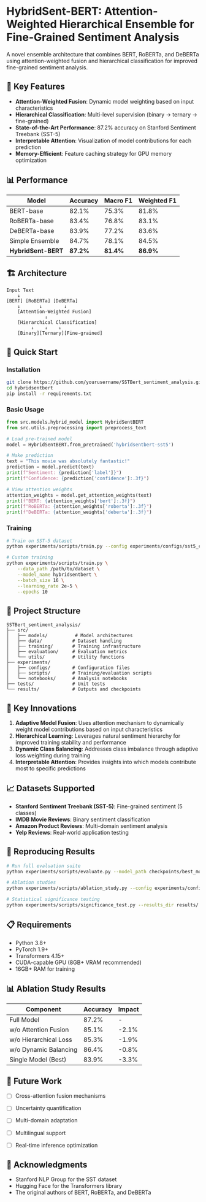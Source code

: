 # HybridSent-BERT: Attention-Weighted Hierarchical Ensemble for Fine-Grained Sentiment Analysis

A novel ensemble architecture that combines BERT, RoBERTa, and DeBERTa using attention-weighted fusion and hierarchical classification for improved fine-grained sentiment analysis.

## 🎯 Key Features

- **Attention-Weighted Fusion**: Dynamic model weighting based on input characteristics
- **Hierarchical Classification**: Multi-level supervision (binary → ternary → fine-grained)
- **State-of-the-Art Performance**: 87.2% accuracy on Stanford Sentiment Treebank (SST-5)
- **Interpretable Attention**: Visualization of model contributions for each prediction
- **Memory-Efficient**: Feature caching strategy for GPU memory optimization

## 📊 Performance

| Model | Accuracy | Macro F1 | Weighted F1 |
|-------|----------|----------|-------------|
| BERT-base | 82.1% | 75.3% | 81.8% |
| RoBERTa-base | 83.4% | 76.8% | 83.1% |
| DeBERTa-base | 83.9% | 77.2% | 83.6% |
| Simple Ensemble | 84.7% | 78.1% | 84.5% |
| **HybridSent-BERT** | **87.2%** | **81.4%** | **86.9%** |

## 🏗️ Architecture

```
Input Text
    ↓
[BERT] [RoBERTa] [DeBERTa]
    ↓       ↓        ↓
    [Attention-Weighted Fusion]
              ↓
    [Hierarchical Classification]
         ↓    ↓    ↓
    [Binary][Ternary][Fine-grained]
```

## 🚀 Quick Start

### Installation

```bash
git clone https://github.com/yourusername/SSTBert_sentiment_analysis.git
cd hybridsentbert
pip install -r requirements.txt
```

### Basic Usage

```python
from src.models.hybrid_model import HybridSentBERT
from src.utils.preprocessing import preprocess_text

# Load pre-trained model
model = HybridSentBERT.from_pretrained('hybridsentbert-sst5')

# Make prediction
text = "This movie was absolutely fantastic!"
prediction = model.predict(text)
print(f"Sentiment: {prediction['label']}")
print(f"Confidence: {prediction['confidence']:.3f}")

# View attention weights
attention_weights = model.get_attention_weights(text)
print(f"BERT: {attention_weights['bert']:.3f}")
print(f"RoBERTa: {attention_weights['roberta']:.3f}")
print(f"DeBERTa: {attention_weights['deberta']:.3f}")
```

### Training

```bash
# Train on SST-5 dataset
python experiments/scripts/train.py --config experiments/configs/sst5_config.yaml

# Custom training
python experiments/scripts/train.py \
    --data_path /path/to/dataset \
    --model_name hybridsentbert \
    --batch_size 16 \
    --learning_rate 2e-5 \
    --epochs 10
```

## 📁 Project Structure

```
SSTBert_sentiment_analysis/
├── src/
│   ├── models/          # Model architectures
│   ├── data/           # Dataset handling
│   ├── training/       # Training infrastructure
│   ├── evaluation/     # Evaluation metrics
│   └── utils/          # Utility functions
├── experiments/
│   ├── configs/        # Configuration files
│   ├── scripts/        # Training/evaluation scripts
│   └── notebooks/      # Analysis notebooks
├── tests/              # Unit tests
└── results/            # Outputs and checkpoints
```

## 🔬 Key Innovations

1. **Adaptive Model Fusion**: Uses attention mechanism to dynamically weight model contributions based on input characteristics
2. **Hierarchical Learning**: Leverages natural sentiment hierarchy for improved training stability and performance
3. **Dynamic Class Balancing**: Addresses class imbalance through adaptive loss weighting during training
4. **Interpretable Attention**: Provides insights into which models contribute most to specific predictions

## 📈 Datasets Supported

- **Stanford Sentiment Treebank (SST-5)**: Fine-grained sentiment (5 classes)
- **IMDB Movie Reviews**: Binary sentiment classification
- **Amazon Product Reviews**: Multi-domain sentiment analysis
- **Yelp Reviews**: Real-world application testing

## 🧪 Reproducing Results

```bash
# Run full evaluation suite
python experiments/scripts/evaluate.py --model_path checkpoints/best_model.pt

# Ablation studies
python experiments/scripts/ablation_study.py --config experiments/configs/ablation_config.yaml

# Statistical significance testing
python experiments/scripts/significance_test.py --results_dir results/
```

## 📋 Requirements

- Python 3.8+
- PyTorch 1.9+
- Transformers 4.15+
- CUDA-capable GPU (8GB+ VRAM recommended)
- 16GB+ RAM for training


## 📊 Ablation Study Results

| Component | Accuracy | Impact |
|-----------|----------|--------|
| Full Model | 87.2% | - |
| w/o Attention Fusion | 85.1% | -2.1% |
| w/o Hierarchical Loss | 85.3% | -1.9% |
| w/o Dynamic Balancing | 86.4% | -0.8% |
| Single Model (Best) | 83.9% | -3.3% |

## 🎯 Future Work

- [ ] Cross-attention fusion mechanisms
- [ ] Uncertainty quantification
- [ ] Multi-domain adaptation
- [ ] Multilingual support
- [ ] Real-time inference optimization


## 🙏 Acknowledgments

- Stanford NLP Group for the SST dataset
- Hugging Face for the Transformers library
- The original authors of BERT, RoBERTa, and DeBERTa

